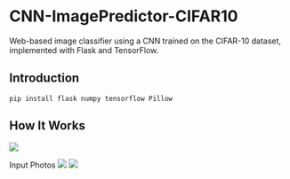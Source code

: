 # CNN-ImagePredictor-CIFAR10
Web-based image classifier using a CNN trained on the CIFAR-10 dataset, implemented with Flask and TensorFlow.

## Introduction
```
pip install flask numpy tensorflow Pillow

```
## How It Works
![](images/results_cat.jpeg)

Input Photos
![](images/cat_pic.jpeg)
![](images/frog.jpeg)
